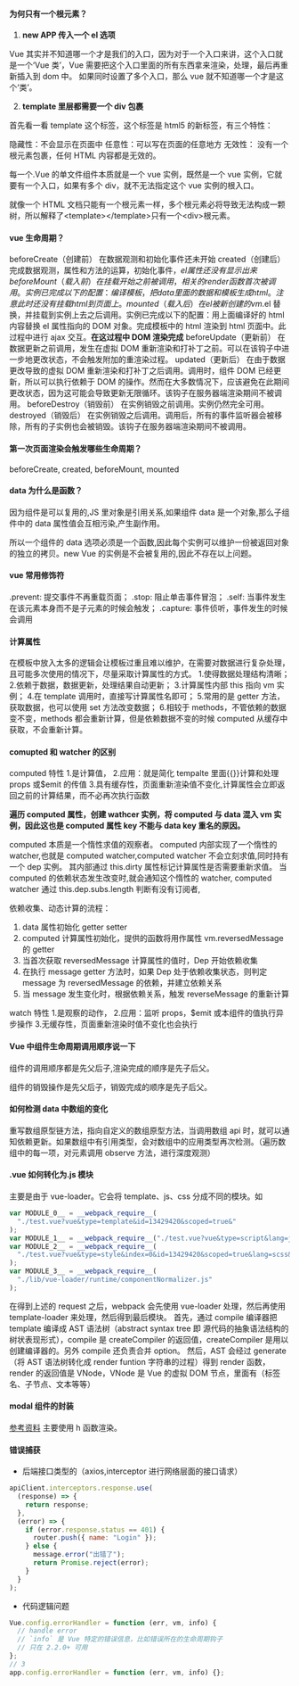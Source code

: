 #### 为何只有一个根元素？

1. **new APP 传入一个 el 选项**

Vue 其实并不知道哪一个才是我们的入口，因为对于一个入口来讲，这个入口就是一个‘Vue 类’，Vue 需要把这个入口里面的所有东西拿来渲染，处理，最后再重新插入到 dom 中。
如果同时设置了多个入口，那么 vue 就不知道哪一个才是这个‘类’。

2. **template 里层都需要一个 div 包裹**

首先看一看 template 这个标签，这个标签是 html5 的新标签，有三个特性：

隐藏性：不会显示在页面中
任意性：可以写在页面的任意地方
无效性： 没有一个根元素包裹，任何 HTML 内容都是无效的。

每一个.Vue 的单文件组件本质就是一个 vue 实例，既然是一个 vue 实例，它就要有一个入口，如果有多个 div，就不无法指定这个 vue 实例的根入口。

就像一个 HTML 文档只能有一个根元素一样，多个根元素必将导致无法构成一颗树，所以解释了\<template>\</template>只有一个\<div>根元素。

#### vue 生命周期？

beforeCreate（创建前） 在数据观测和初始化事件还未开始
created（创建后） 完成数据观测，属性和方法的运算，初始化事件，$el属性还没有显示出来
  beforeMount（载入前） 在挂载开始之前被调用，相关的render函数首次被调用。实例已完成以下的配置：编译模板，把data里面的数据和模板生成html。注意此时还没有挂载html到页面上。
  mounted（载入后） 在el被新创建的vm.$el 替换，并挂载到实例上去之后调用。实例已完成以下的配置：用上面编译好的 html 内容替换 el 属性指向的 DOM 对象。完成模板中的 html 渲染到 html 页面中。此过程中进行 ajax 交互。**在这过程中 DOM 渲染完成**
beforeUpdate（更新前） 在数据更新之前调用，发生在虚拟 DOM 重新渲染和打补丁之前。可以在该钩子中进一步地更改状态，不会触发附加的重渲染过程。
updated（更新后） 在由于数据更改导致的虚拟 DOM 重新渲染和打补丁之后调用。调用时，组件 DOM 已经更新，所以可以执行依赖于 DOM 的操作。然而在大多数情况下，应该避免在此期间更改状态，因为这可能会导致更新无限循环。该钩子在服务器端渲染期间不被调用。
beforeDestroy（销毁前） 在实例销毁之前调用。实例仍然完全可用。
destroyed（销毁后） 在实例销毁之后调用。调用后，所有的事件监听器会被移除，所有的子实例也会被销毁。该钩子在服务器端渲染期间不被调用。

#### 第一次页面渲染会触发哪些生命周期？

beforeCreate, created, beforeMount, mounted

#### data 为什么是函数？

因为组件是可以复用的,JS 里对象是引用关系,如果组件 data 是一个对象,那么子组件中的 data 属性值会互相污染,产生副作用。

所以一个组件的 data 选项必须是一个函数,因此每个实例可以维护一份被返回对象的独立的拷贝。new Vue 的实例是不会被复用的,因此不存在以上问题。

#### vue 常用修饰符

.prevent: 提交事件不再重载页面；
.stop: 阻止单击事件冒泡；
.self: 当事件发生在该元素本身而不是子元素的时候会触发；
.capture: 事件侦听，事件发生的时候会调用

#### 计算属性

在模板中放入太多的逻辑会让模板过重且难以维护，在需要对数据进行复杂处理，且可能多次使用的情况下，尽量采取计算属性的方式。 1.使得数据处理结构清晰； 2.依赖于数据，数据更新，处理结果自动更新； 3.计算属性内部 this 指向 vm 实例； 4.在 template 调用时，直接写计算属性名即可； 5.常用的是 getter 方法，获取数据，也可以使用 set 方法改变数据； 6.相较于 methods，不管依赖的数据变不变，methods 都会重新计算，但是依赖数据不变的时候 computed 从缓存中获取，不会重新计算。

#### comupted 和 watcher 的区别

computed 特性 1.是计算值， 2.应用：就是简化 tempalte 里面{{}}计算和处理 props 或\$emit 的传值 3.具有缓存性，页面重新渲染值不变化,计算属性会立即返回之前的计算结果，而不必再次执行函数

**遍历 computed 属性，创建 wathcer 实例，将 computed 与 data 混入 vm 实例，因此这也是 computed 属性 key 不能与 data key 重名的原因。**

computed 本质是一个惰性求值的观察者。
computed 内部实现了一个惰性的 watcher,也就是 computed watcher,computed watcher 不会立刻求值,同时持有一个 dep 实例。
其内部通过 this.dirty 属性标记计算属性是否需要重新求值。
当 computed 的依赖状态发生改变时,就会通知这个惰性的 watcher,
computed watcher 通过 this.dep.subs.length 判断有没有订阅者,

依赖收集、动态计算的流程：

1. data 属性初始化 getter setter
2. computed 计算属性初始化，提供的函数将用作属性 vm.reversedMessage 的 getter
3. 当首次获取 reversedMessage 计算属性的值时，Dep 开始依赖收集
4. 在执行 message getter 方法时，如果 Dep 处于依赖收集状态，则判定 message 为 reversedMessage 的依赖，并建立依赖关系
5. 当 message 发生变化时，根据依赖关系，触发 reverseMessage 的重新计算

watch 特性 1.是观察的动作， 2.应用：监听 props，\$emit 或本组件的值执行异步操作 3.无缓存性，页面重新渲染时值不变化也会执行

#### Vue 中组件生命周期调用顺序说一下

组件的调用顺序都是先父后子,渲染完成的顺序是先子后父。

组件的销毁操作是先父后子，销毁完成的顺序是先子后父。

#### 如何检测 data 中数组的变化

重写数组原型链方法，指向自定义的数组原型方法，当调用数组 api 时，就可以通知依赖更新。如果数组中有引用类型，会对数组中的应用类型再次检测。（遍历数组中的每一项，对元素调用 observe 方法，进行深度观测）

#### .vue 如何转化为.js 模块

主要是由于 vue-loader。它会将 template、js、css 分成不同的模块。如

```js
var MODULE_0__ = __webpack_require__(
  "./test.vue?vue&type=template&id=13429420&scoped=true&"
);
var MODULE_1__ = __webpack_require__("./test.vue?vue&type=script&lang=js&");
var MODULE_2__ = __webpack_require__(
  "./test.vue?vue&type=style&index=0&id=13429420&scoped=true&lang=scss&"
);
var MODULE_3__ = __webpack_require__(
  "./lib/vue-loader/runtime/componentNormalizer.js"
);
```

在得到上述的 request 之后，webpack 会先使用 vue-loader 处理，然后再使用 template-loader 来处理，然后得到最后模块。
首先，通过 compile 编译器把 template 编译成 AST 语法树（abstract syntax tree 即 源代码的抽象语法结构的树状表现形式），compile 是 createCompiler 的返回值，createCompiler 是用以创建编译器的。另外 compile 还负责合并 option。
然后，AST 会经过 generate（将 AST 语法树转化成 render funtion 字符串的过程）得到 render 函数，render 的返回值是 VNode，VNode 是 Vue 的虚拟 DOM 节点，里面有（标签名、子节点、文本等等）

#### modal 组件的封装

[参考资料](https://segmentfault.com/a/1190000038928664)
主要使用 h 函数渲染。

#### 错误捕获

- 后端接口类型的（axios,interceptor 进行网络层面的接口请求）

```js
apiClient.interceptors.response.use(
  (response) => {
    return response;
  },
  (error) => {
    if (error.response.status == 401) {
      router.push({ name: "Login" });
    } else {
      message.error("出错了");
      return Promise.reject(error);
    }
  }
);
```

- 代码逻辑问题

```js
Vue.config.errorHandler = function (err, vm, info) {
  // handle error
  // `info` 是 Vue 特定的错误信息，比如错误所在的生命周期钩子
  // 只在 2.2.0+ 可用
};
// 3
app.config.errorHandler = function (err, vm, info) {};
```
